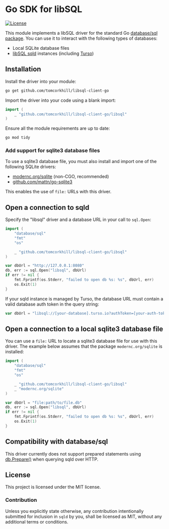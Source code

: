 # Go SDK for libSQL

[![License](https://img.shields.io/badge/license-MIT-blue)](https://github.com/tomcorkhill/libsql-client-go/blob/main/LICENSE)

This module implements a libSQL driver for the standard Go [database/sql
package]. You can use it to interact with the following types of databases:

- Local SQLite database files
- [libSQL sqld] instances (including [Turso])

## Installation

Install the driver into your module:

```bash
go get github.com/tomcorkhill/libsql-client-go
```

Import the driver into your code using a blank import:

```go
import (
	_ "github.com/tomcorkhill/libsql-client-go/libsql"
)
```

Ensure all the module requirements are up to date:

```bash
go mod tidy
```

### Add support for sqlite3 database files

To use a sqlite3 database file, you must also install and import one of the
following SQLite drivers:

- [modernc.org/sqlite] (non-CGO, recommended)
- [github.com/mattn/go-sqlite3]

This enables the use of `file:` URLs with this driver.

## Open a connection to sqld

Specify the "libsql" driver and a database URL in your call to `sql.Open`:

```go
import (
	"database/sql"
	"fmt"
	"os"

	_ "github.com/tomcorkhill/libsql-client-go/libsql"
)

var dbUrl = "http://127.0.0.1:8080"
db, err := sql.Open("libsql", dbUrl)
if err != nil {
    fmt.Fprintf(os.Stderr, "failed to open db %s: %s", dbUrl, err)
    os.Exit(1)
}
```

If your sqld instance is managed by Turso, the database URL must contain a
valid database auth token in the query string:

```go
var dbUrl = "libsql://[your-database].turso.io?authToken=[your-auth-token]"
```

## Open a connection to a local sqlite3 database file

You can use a `file:` URL to locate a sqlite3 database file for use with this
driver. The example below assumes that the package `modernc.org/sqlite` is
installed:

```go
import (
	"database/sql"
	"fmt"
	"os"

	_ "github.com/tomcorkhill/libsql-client-go/libsql"
	_ "modernc.org/sqlite"
)

var dbUrl = "file:path/to/file.db"
db, err := sql.Open("libsql", dbUrl)
if err != nil {
    fmt.Fprintf(os.Stderr, "failed to open db %s: %s", dbUrl, err)
    os.Exit(1)
}
```

## Compatibility with database/sql

This driver currently does not support prepared statements using [db.Prepare()]
when querying sqld over HTTP.

## License

This project is licensed under the MIT license.

### Contribution

Unless you explicitly state otherwise, any contribution intentionally submitted
for inclusion in `sqld` by you, shall be licensed as MIT, without any additional
terms or conditions.

[database/sql package]: https://pkg.go.dev/database/sql
[libSQL sqld]: https://github.com/libsql/sqld/
[Turso]: https://turso.tech
[modernc.org/sqlite]: https://pkg.go.dev/modernc.org/sqlite
[github.com/mattn/go-sqlite3]: https://pkg.go.dev/github.com/mattn/go-sqlite3
[db.Prepare()]: https://pkg.go.dev/database/sql#DB.Prepare
